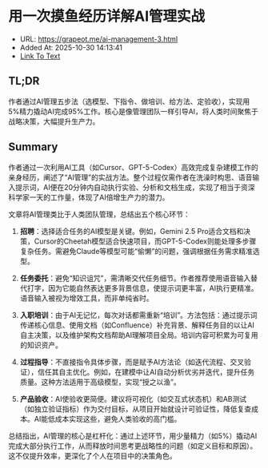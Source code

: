 # 用一次摸鱼经历详解AI管理实战
- URL: https://grapeot.me/ai-management-3.html
- Added At: 2025-10-30 14:13:41
- [Link To Text](2025-10-30-用一次摸鱼经历详解ai管理实战_raw.md)

## TL;DR
作者通过AI管理五步法（选模型、下指令、做培训、给方法、定验收），实现用5%精力撬动AI完成95%工作。核心是像管理团队一样引导AI，将人类时间聚焦于战略决策，大幅提升生产力。

## Summary
作者通过一次利用AI工具（如Cursor、GPT-5-Codex）高效完成复杂建模工作的亲身经历，阐述了“AI管理”的实战方法。整个过程仅需作者在洗澡时构思、语音输入提示词，AI便在20分钟内自动执行实验、分析和文档生成，实现了相当于资深科学家一天的工作量，体现了AI倍增生产力的潜力。

文章将AI管理类比于人类团队管理，总结出五个核心环节：

1. **招聘**：选择适合任务的AI模型是关键。例如，Gemini 2.5 Pro适合文档和决策，Cursor的Cheetah模型适合快速项目，而GPT-5-Codex则能处理多步骤复杂任务。需避免Claude等模型可能“偷懒”的问题，强调根据任务需求精准选型。

2. **任务委托**：避免“知识诅咒”，需清晰交代任务细节。作者推荐使用语音输入替代打字，因为它能自然表达更多背景信息，使提示词更丰富，AI执行更精准。语音输入被视为增效工具，而非单纯省时。

3. **入职培训**：由于AI无记忆，每次对话都需重新“培训”。方法包括：通过提示词传递核心信息、使用文档（如Confluence）补充背景、解释任务目的以让AI自主决策，以及维护架构文档帮助AI理解项目全局。培训内容可积累为可复用的知识资产。

4. **过程指导**：不直接指令具体步骤，而是赋予AI方法论（如迭代流程、交叉验证），信任其自主优化。例如，在建模中让AI自动分析优劣并迭代，提升任务质量。这种方法适用于高级模型，实现“授之以渔”。

5. **产品验收**：AI使验收更简便。建议将可视化（如交互式状态机）和AB测试（如独立验证指标）作为交付目标，从项目开始就设计可验证性，降低复查成本。AI能低成本实现这些，避免人类验收的高门槛。

总结指出，AI管理的核心是杠杆化：通过上述环节，用少量精力（如5%）撬动AI完成大部分执行工作，从而释放时间思考更战略性的问题（如定义目标和原因）。这不仅提升效率，更深化了个人在项目中的决策角色。
